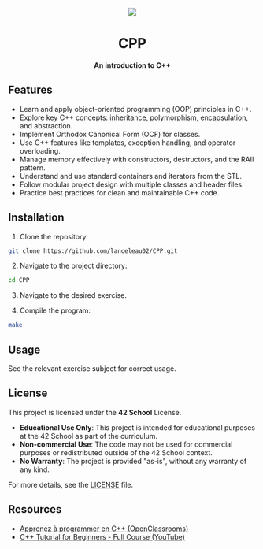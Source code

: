 <div align="center">

![](https://raw.githubusercontent.com/ayogun/42-project-badges/refs/heads/main/badges/cppe.png)

# **CPP**

**An introduction to C++**

</div>

## Features

- Learn and apply object-oriented programming (OOP) principles in C++.  
- Explore key C++ concepts: inheritance, polymorphism, encapsulation, and abstraction.  
- Implement Orthodox Canonical Form (OCF) for classes.  
- Use C++ features like templates, exception handling, and operator overloading.  
- Manage memory effectively with constructors, destructors, and the RAII pattern.  
- Understand and use standard containers and iterators from the STL.  
- Follow modular project design with multiple classes and header files.  
- Practice best practices for clean and maintainable C++ code.

## Installation

1. Clone the repository:

```bash
git clone https://github.com/lanceleau02/CPP.git
```

2. Navigate to the project directory:

```bash
cd CPP
```

3. Navigate to the desired exercise.

4. Compile the program:

```bash
make
```

## Usage

See the relevant exercise subject for correct usage.

## License

This project is licensed under the **42 School** License.

- **Educational Use Only**: This project is intended for educational purposes at the 42 School as part of the curriculum.
- **Non-commercial Use**: The code may not be used for commercial purposes or redistributed outside of the 42 School context.
- **No Warranty**: The project is provided "as-is", without any warranty of any kind.

For more details, see the [LICENSE](https://github.com/lanceleau02/CPP/blob/main/LICENSE) file.

## Resources

- [Apprenez à programmer en C++ (OpenClassrooms)](https://openclassrooms.com/en/courses/1894236-apprenez-a-programmer-en-c)
- [C++ Tutorial for Beginners - Full Course (YouTube)](https://www.youtube.com/watch?v=vLnPwxZdW4Y)